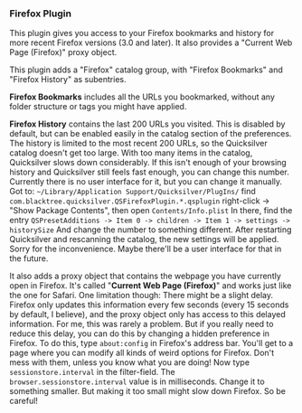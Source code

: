 ### Firefox Plugin

This plugin gives you access to your Firefox bookmarks and history for more recent Firefox versions (3.0 and later). It also provides a "Current Web Page (Firefox)" proxy object.

This plugin adds a "Firefox" catalog group, with "Firefox Bookmarks" and "Firefox History" as subentries.

**Firefox Bookmarks** includes all the URLs you bookmarked, without any folder structure or tags you might have applied.

**Firefox History** contains the last 200 URLs you visited. This is disabled by default, but can be enabled easily in the catalog section of the preferences. The history is limited to the most recent 200 URLs, so the Quicksilver catalog doesn't get too large. With too many items in the catalog, Quicksilver slows down considerably. If this isn't enough of your browsing history and Quicksilver still feels fast enough, you can change this number. Currently there is no user interface for it, but you can change it manually. Got to:
`~/Library/Application Support/Quicksilver/PlugIns/`
find
`com.blacktree.quicksilver.QSFirefoxPlugin.*.qsplugin`
right-click -> "Show Package Contents", then open
`Contents/Info.plist`
In there, find the entry 
`QSPresetAdditions -> Item 0 -> children -> Item 1 -> settings -> historySize`
And change the number to something different. After restarting Quicksilver and rescanning the catalog, the new settings will be applied. Sorry for the inconvenience. Maybe there'll be a user interface for that in the future.

It also adds a proxy object that contains the webpage you have currently open in Firefox. It's called "**Current Web Page (Firefox)**" and works just like the one for Safari. One limitation though: There might be a slight delay. Firefox only updates this information every few seconds (every 15 seconds by default, I believe), and the proxy object only has access to this delayed information. For me, this was rarely a problem. But if you really need to reduce this delay, you can do this by changing a hidden preference in Firefox. To do this, type 
`about:config` 
in Firefox's address bar. You'll get to a page where you can modify all kinds of weird options for Firefox. Don't mess with them, unless you know what you are doing! Now type 
`sessionstore.interval`
in the filter-field. The 
`browser.sessionstore.interval` 
value is in milliseconds. Change it to something smaller. But making it too small might slow down Firefox. So be careful!